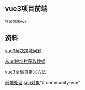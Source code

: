 ## vue3项目前端
    社区前端vue
## 资料

[vue3解决跨域问题](https://blog.csdn.net/m0_46261332/article/details/121519427)

[从url地址栏获取数据](https://blog.csdn.net/xiaoxiong_jiaxin/article/details/84317949?spm=1001.2101.3001.6650.1&utm_medium=distribute.pc_relevant.none-task-blog-2%7Edefault%7ECTRLIST%7ERate-1-84317949-blog-112241694.pc_relevant_paycolumn_v3&depth_1-utm_source=distribute.pc_relevant.none-task-blog-2%7Edefault%7ECTRLIST%7ERate-1-84317949-blog-112241694.pc_relevant_paycolumn_v3&utm_relevant_index=2)

[vue3全局自定义方法](https://blog.csdn.net/weixin_57811717/article/details/124793689)

[前端处理json对象](https://blog.csdn.net/qq_40241957/article/details/125050099)"# community-vue" 

